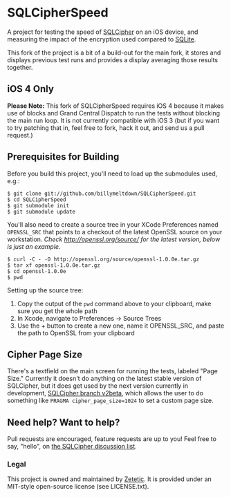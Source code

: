 # SQLCipherSpeed

A project for testing the speed of [SQLCipher](http://github.com/sjlombardo/sqlcipher) on an iOS device, and measuring the impact of the encryption used compared to [SQLite](http://www.sqlite.org).

This fork of the project is a bit of a build-out for the main fork, it stores and displays previous test runs and provides a display averaging those results together. 

## iOS 4 Only

**Please Note:** This fork of SQLCipherSpeed requires iOS 4 because it makes use of blocks and Grand Central Dispatch to run the tests without blocking the main run loop. It is not currently compatible with iOS 3 (but if you want to try patching that in, feel free to fork, hack it out, and send us a pull request.)

## Prerequisites for Building

Before you build this project, you'll need to load up the submodules used, e.g.:

    $ git clone git://github.com/billymeltdown/SQLCipherSpeed.git
    $ cd SQLCipherSpeed
    $ git submodule init
    $ git submodule update
    
You'll also need to create a source tree in your XCode Preferences named `OPENSSL_SRC` that points to a checkout of the latest OpenSSL source on your workstation. *Check http://openssl.org/source/ for the latest version, below is just an example.*

    $ curl -C - -O http://openssl.org/source/openssl-1.0.0e.tar.gz
    $ tar xf openssl-1.0.0e.tar.gz
    $ cd openssl-1.0.0e
    $ pwd

Setting up the source tree:

1. Copy the output of the `pwd` command above to your clipboard, make sure you get the whole path
2. In Xcode, navigate to Preferences -> Source Trees
3. Use the + button to create a new one, name it OPENSSL_SRC, and paste the path to OpenSSL from your clipboard

## Cipher Page Size

There's a textfield on the main screen for running the tests, labeled "Page Size." Currently it doesn't do anything on the latest stable version of SQLCipher, but it does get used by the next version currently in development, [SQLCipher branch v2beta](https://github.com/sjlombardo/sqlcipher/tree/v2beta), which allows the user to do something like `PRAGMA cipher_page_size=1024` to set a custom page size.

## Need help? Want to help?

Pull requests are encouraged, feature requests are up to you! Feel free to say, "hello", on [the SQLCipher discussion list](http://groups.google.com/group/sqlcipher).

### Legal

This project is owned and maintained by [Zetetic](http://zetetic.net). It is provided under an MIT-style open-source license (see LICENSE.txt).
